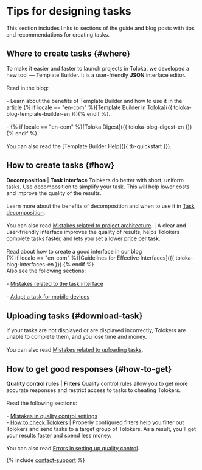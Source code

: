 # Tips for designing tasks

This section includes links to sections of the guide and blog posts with tips and recommendations for creating tasks.

## Where to create tasks {#where}

To make it easier and faster to launch projects in Toloka, we developed a new tool — Template Builder. It is a user-friendly **JSON** interface editor.<br/><br/>Read in the blog:<br/><br/>- Learn about the benefits of Template Builder and how to use it in the article {% if locale == "en-com" %}[Template Builder in Toloka]({{ toloka-blog-template-builder-en }}){% endif %}.<br/>    <br/>- {% if locale == "en-com" %}[Toloka Digest]({{ toloka-blog-digest-en }}){% endif %}.<br/><br/>You can also read the [Template Builder Help]({{ tb-quickstart }}).


## How to create tasks {#how}

**Decomposition** | **Task interface**
Tolokers do better with short, uniform tasks. Use decomposition to simplify your task. This will help lower costs and improve the quality of the results.<br/><br/>Learn more about the benefits of decomposition and when to use it in [Task decomposition](solution-architecture.md).<br/><br/>You can also read [Mistakes related to project architecture](frequent-customer-errors.md). | A clear and user-friendly interface improves the quality of results, helps Tolokers complete tasks faster, and lets you set a lower price per task.<br/><br/>Read about how to create a good interface in our blog<br/> {% if locale == "en-com" %}[Guidelines for Effective Interfaces]({{ toloka-blog-interfaces-en }}).{% endif %} <br/>Also see the following sections:<br/><br/>- [Mistakes related to the task interface](frequent-customer-errors.md)<br/>    <br/>- [Adapt a task for mobile devices](mobile.md)


## Uploading tasks {#download-task}

If your tasks are not displayed or are displayed incorrectly, Tolokers are unable to complete them, and you lose time and money.<br/><br/>You can also read [Mistakes related to uploading tasks](frequent-customer-errors.md).


## How to get good responses {#how-to-get}

**Quality control rules** | **Filters**
Quality control rules allow you to get more accurate responses and restrict access to tasks to cheating Tolokers.<br/><br/>Read the following sections:<br/><br/>- [Mistakes in quality control settings](frequent-customer-errors.md)<br/>- [How to check Tolokers](check-performers.md) | Properly configured filters help you filter out Tolokers and send tasks to a target group of Tolokers. As a result, you'll get your results faster and spend less money.<br/><br/>You can also read [Errors in setting up quality control](frequent-customer-errors.md).

{% include [contact-support](../_includes/contact-support-help.md) %}